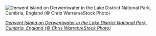 
![Derwent Island on Derwentwater in the Lake District National Park, Cumbria, England (© Chris Warren/eStock Photo)](https://cn.bing.com//th?id=OHR.DerwentIsle_EN-US4330153177_1920x1080.jpg&rf=LaDigue_1920x1080.jpg&pid=hp)

*[Derwent Island on Derwentwater in the Lake District National Park, Cumbria, England (© Chris Warren/eStock Photo)](https://www.bing.com/search?q=derwentwater&form=hpcapt&filters=HpDate%3a%2220201108_0800%22)*
